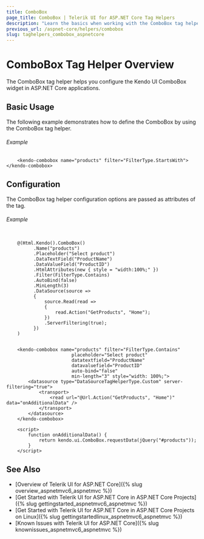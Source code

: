 ```yaml
---
title: ComboBox
page_title: ComboBox | Telerik UI for ASP.NET Core Tag Helpers
description: "Learn the basics when working with the ComboBox tag helper for ASP.NET Core (MVC 6 or ASP.NET Core MVC)."
previous_url: /aspnet-core/helpers/combobox
slug: taghelpers_combobox_aspnetcore
---
```


# ComboBox Tag Helper Overview

The ComboBox tag helper helps you configure the Kendo UI ComboBox widget in ASP.NET Core applications.

## Basic Usage

The following example demonstrates how to define the ComboBox by using the ComboBox tag helper.

###### Example

        <kendo-combobox name="products" filter="FilterType.StartsWith"></kendo-combobox>

## Configuration

The ComboBox tag helper configuration options are passed as attributes of the tag.

###### Example

```tab-cshtml

    @(Html.Kendo().ComboBox()
          .Name("products")
          .Placeholder("Select product")
          .DataTextField("ProductName")
          .DataValueField("ProductID")
          .HtmlAttributes(new { style = "width:100%;" })
          .Filter(FilterType.Contains)
          .AutoBind(false)
          .MinLength(3)
          .DataSource(source =>
          {
              source.Read(read =>
              {
                  read.Action("GetProducts", "Home");
              })
              .ServerFiltering(true);
          })
    )
```
```tab-tagHelper

    <kendo-combobox name="products" filter="FilterType.Contains"
                        placeholder="Select product"
                        datatextfield="ProductName"
                        datavaluefield="ProductID"
                        auto-bind="false"
                        min-length="3" style="width: 100%;">
        <datasource type="DataSourceTagHelperType.Custom" server-filtering="true">
            <transport>
                <read url="@Url.Action("GetProducts", "Home")" data="onAdditionalData" />
            </transport>
        </datasource>
    </kendo-combobox>

    <script>
        function onAdditionalData() {
            return kendo.ui.ComboBox.requestData(jQuery("#products"));
        }
    </script>
```

## See Also

* [Overview of Telerik UI for ASP.NET Core]({% slug overview_aspnetmvc6_aspnetmvc %})
* [Get Started with Telerik UI for ASP.NET Core in ASP.NET Core Projects]({% slug gettingstarted_aspnetmvc6_aspnetmvc %})
* [Get Started with Telerik UI for ASP.NET Core in ASP.NET Core Projects on Linux]({% slug gettingstartedlinux_aspnetmvc6_aspnetmvc %})
* [Known Issues with Telerik UI for ASP.NET Core]({% slug knownissues_aspnetmvc6_aspnetmvc %})
